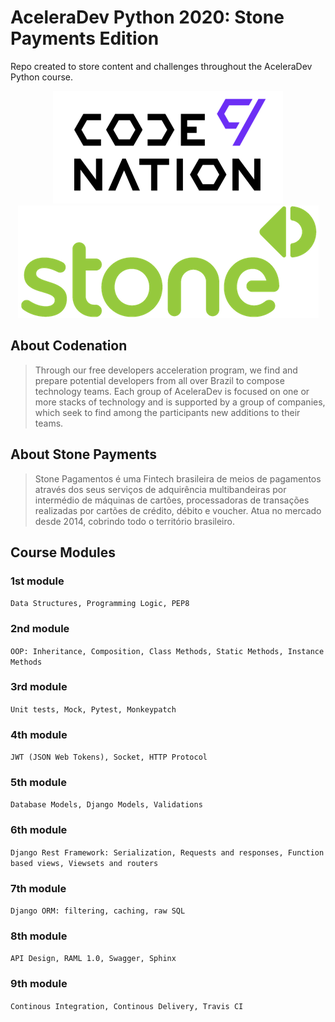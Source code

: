# AceleraDev Python 2020: Stone Payments Edition

Repo created to store content and challenges throughout the AceleraDev Python course.

<div style="text-align:center">
    <img src="codenation.png">
    <img src="stone.png">
</div>

## About Codenation

> Through our free developers acceleration program, we find and prepare potential developers from all over Brazil to compose technology teams.
> Each group of AceleraDev is focused on one or more stacks of technology and is supported by a group of companies, which seek to find among the participants new additions to their teams.

## About Stone Payments

> Stone Pagamentos é uma Fintech brasileira de meios de pagamentos através dos seus serviços de adquirência multibandeiras por intermédio de máquinas de cartões, processadoras de transações realizadas por cartões de crédito, débito e voucher. Atua no mercado desde 2014, cobrindo todo o território brasileiro.

## Course Modules

### 1st module

`Data Structures, Programming Logic, PEP8`

### 2nd module

`OOP: Inheritance, Composition, Class Methods, Static Methods, Instance Methods`

### 3rd module

`Unit tests, Mock, Pytest, Monkeypatch`

### 4th module

`JWT (JSON Web Tokens), Socket, HTTP Protocol`

### 5th module

`Database Models, Django Models, Validations`

### 6th module

`Django Rest Framework: Serialization, Requests and responses, Function based views, Viewsets and routers`

### 7th module

`Django ORM: filtering, caching, raw SQL`

### 8th module

`API Design, RAML 1.0, Swagger, Sphinx`

### 9th module

`Continous Integration, Continous Delivery, Travis CI`
